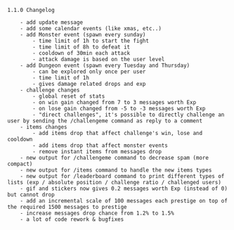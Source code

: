 
    1.1.0 Changelog

        - add update message
        - add some calendar events (like xmas, etc..)
        - add Monster event (spawn every sunday)
            - time limit of 1h to start the fight
            - time limit of 8h to defeat it
            - cooldown of 30min each attack
            - attack damage is based on the user level
        - add Dungeon event (spawn every Tuesday and Thursday)
            - can be explored only once per user
            - time limit of 1h 
            - gives damage related drops and exp
        - challenge changes
            - global reset of stats
            - on win gain changed from 7 to 3 messages worth Exp
            - on lose gain changed from -5 to -3 messages worth Exp
            - "direct challenges", it's possible to directly challenge an user by sending the /challengeme command as reply to a comment
        - items changes
            - add items drop that affect challenge's win, lose and cooldown
            - add items drop that affect monster events
            - remove instant items from messages drop
        - new output for /challengeme command to decrease spam (more compact)
        - new output for /items command to handle the new items types
        - new output for /leaderboard command to print different types of lists (exp / absolute position / challenge ratio / challenged users)
        - gif and stickers now gives 0.2 messages worth Exp (instead of 0) but cannot drop
        - add an incremental scale of 100 messages each prestige on top of the required 1500 messages to prestige
        - increase messages drop chance from 1.2% to 1.5%
        - a lot of code rework & bugfixes
        